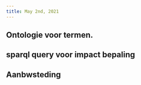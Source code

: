 ```yaml
---
title: May 2nd, 2021
---
```


## Ontologie voor termen.
## sparql query voor impact bepaling
## Aanbwsteding
